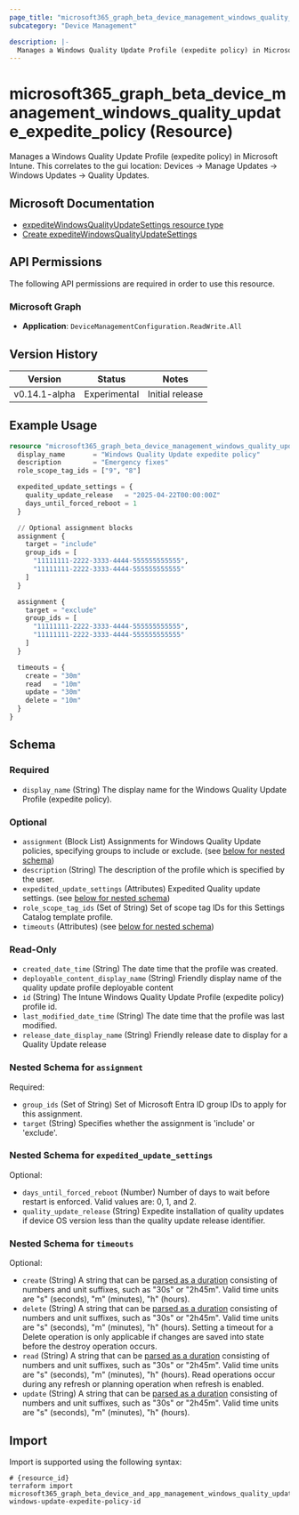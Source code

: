 ```yaml
---
page_title: "microsoft365_graph_beta_device_management_windows_quality_update_expedite_policy Resource - microsoft365"
subcategory: "Device Management"

description: |-
  Manages a Windows Quality Update Profile (expedite policy) in Microsoft Intune. This correlates to the gui location: Devices -> Manage Updates -> Windows Updates -> Quality Updates.
---
```


# microsoft365_graph_beta_device_management_windows_quality_update_expedite_policy (Resource)

Manages a Windows Quality Update Profile (expedite policy) in Microsoft Intune. This correlates to the gui location: Devices -> Manage Updates -> Windows Updates -> Quality Updates.

## Microsoft Documentation

- [expediteWindowsQualityUpdateSettings resource type](https://learn.microsoft.com/en-us/graph/api/resources/intune-softwareupdate-expeditewindowsqualityupdatesettings?view=graph-rest-beta)
- [Create expediteWindowsQualityUpdateSettings](https://learn.microsoft.com/en-us/graph/api/intune-softwareupdate-expeditewindowsqualityupdatesettings-create?view=graph-rest-beta)

## API Permissions

The following API permissions are required in order to use this resource.

### Microsoft Graph

- **Application**: `DeviceManagementConfiguration.ReadWrite.All`

## Version History

| Version | Status | Notes |
|---------|--------|-------|
| v0.14.1-alpha | Experimental | Initial release |

## Example Usage

```terraform
resource "microsoft365_graph_beta_device_management_windows_quality_update_expedite_policy" "example" {
  display_name       = "Windows Quality Update expedite policy"
  description        = "Emergency fixes"
  role_scope_tag_ids = ["9", "8"]

  expedited_update_settings = {
    quality_update_release   = "2025-04-22T00:00:00Z"
    days_until_forced_reboot = 1
  }

  // Optional assignment blocks
  assignment {
    target = "include"
    group_ids = [
      "11111111-2222-3333-4444-555555555555",
      "11111111-2222-3333-4444-555555555555"
    ]
  }

  assignment {
    target = "exclude"
    group_ids = [
      "11111111-2222-3333-4444-555555555555",
      "11111111-2222-3333-4444-555555555555"
    ]
  }

  timeouts = {
    create = "30m"
    read   = "10m"
    update = "30m"
    delete = "10m"
  }
}
```

<!-- schema generated by tfplugindocs -->
## Schema

### Required

- `display_name` (String) The display name for the Windows Quality Update Profile (expedite policy).

### Optional

- `assignment` (Block List) Assignments for Windows Quality Update policies, specifying groups to include or exclude. (see [below for nested schema](#nestedblock--assignment))
- `description` (String) The description of the profile which is specified by the user.
- `expedited_update_settings` (Attributes) Expedited Quality update settings. (see [below for nested schema](#nestedatt--expedited_update_settings))
- `role_scope_tag_ids` (Set of String) Set of scope tag IDs for this Settings Catalog template profile.
- `timeouts` (Attributes) (see [below for nested schema](#nestedatt--timeouts))

### Read-Only

- `created_date_time` (String) The date time that the profile was created.
- `deployable_content_display_name` (String) Friendly display name of the quality update profile deployable content
- `id` (String) The Intune Windows Quality Update Profile (expedite policy) profile id.
- `last_modified_date_time` (String) The date time that the profile was last modified.
- `release_date_display_name` (String) Friendly release date to display for a Quality Update release

<a id="nestedblock--assignment"></a>
### Nested Schema for `assignment`

Required:

- `group_ids` (Set of String) Set of Microsoft Entra ID group IDs to apply for this assignment.
- `target` (String) Specifies whether the assignment is 'include' or 'exclude'.


<a id="nestedatt--expedited_update_settings"></a>
### Nested Schema for `expedited_update_settings`

Optional:

- `days_until_forced_reboot` (Number) Number of days to wait before restart is enforced. Valid values are: 0, 1, and 2.
- `quality_update_release` (String) Expedite installation of quality updates if device OS version less than the quality update release identifier.


<a id="nestedatt--timeouts"></a>
### Nested Schema for `timeouts`

Optional:

- `create` (String) A string that can be [parsed as a duration](https://pkg.go.dev/time#ParseDuration) consisting of numbers and unit suffixes, such as "30s" or "2h45m". Valid time units are "s" (seconds), "m" (minutes), "h" (hours).
- `delete` (String) A string that can be [parsed as a duration](https://pkg.go.dev/time#ParseDuration) consisting of numbers and unit suffixes, such as "30s" or "2h45m". Valid time units are "s" (seconds), "m" (minutes), "h" (hours). Setting a timeout for a Delete operation is only applicable if changes are saved into state before the destroy operation occurs.
- `read` (String) A string that can be [parsed as a duration](https://pkg.go.dev/time#ParseDuration) consisting of numbers and unit suffixes, such as "30s" or "2h45m". Valid time units are "s" (seconds), "m" (minutes), "h" (hours). Read operations occur during any refresh or planning operation when refresh is enabled.
- `update` (String) A string that can be [parsed as a duration](https://pkg.go.dev/time#ParseDuration) consisting of numbers and unit suffixes, such as "30s" or "2h45m". Valid time units are "s" (seconds), "m" (minutes), "h" (hours).

## Import

Import is supported using the following syntax:

```shell
# {resource_id}
terraform import microsoft365_graph_beta_device_and_app_management_windows_quality_update_expedite_policy.example windows-update-expedite-policy-id
```